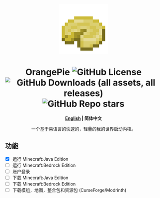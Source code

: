 <div align=center>

![Logo](./assets/logo.png)

# OrangePie ![GitHub License](https://img.shields.io/github/license/Hill23333/OrangePie) ![GitHub Downloads (all assets, all releases)](https://img.shields.io/github/downloads/Hill23333/OrangePie/total) ![GitHub Repo stars](https://img.shields.io/github/stars/Hill23333/OrangePie)

**[English](https://github.com/Hill23333/OrangePie) | 简体中文**

一个基于易语言的快速的，轻量的我的世界启动内核。

</div>

## 功能

- [x] 运行 Minecraft:Java Edition
- [ ] 运行 Minecraft:Bedrock Edition
- [ ] 账户登录
- [ ] 下载 Minecraft:Java Edition
- [ ] 下载 Minecraft:Bedrock Edition
- [ ] 下载模组，地图，整合包和资源包 (CurseForge/Modrinth)